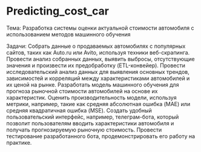 # Predicting_cost_car

Тема: Разработка системы оценки актуальной стоимости автомобиля с использованием методов машинного обучения

Задачи: 
Собрать данные о продаваемых автомобилях с популярных сайтов, таких как Auto.ru или Avito, используя техники веб-скрапинга.
Провести анализ собранных данных, выявить выбросы, отсутствующие значения и произвести их предобработку (ETL-конвейер). 
Провести исследовательский анализ данных  для выявления основных трендов, зависимостей и корреляций между характеристиками автомобилей и их ценой на рынке.
Разработать модель машинного обучения для прогноза рыночной стоимости автомобилей на основе их характеристик.
Оценить производительность модели, используя метрики, например, такие как средняя абсолютная ошибка (MAE) или средняя квадратичная ошибка (MSE). 
Создать удобный пользовательский интерфейс, например, телеграм-бота, который позволит пользователям вводить характеристики автомобиля и получать прогнозируемую рыночную стоимость.
Провести тестирование разработанного бота, продемонстрировать его работу на практике.
